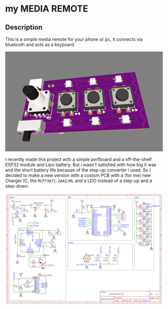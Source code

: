 # my MEDIA REMOTE

## Description

This is a simple media remote for your phone or pc, it connects via bluetooth and acts as a keyboard.

![Image](/scraps/2024-07-09%20235812.png)

I recently made this project with a simple perfboard and a off-the-shelf ESP32 module and Lipo battery. But i wasn't satisfied with how big it was and the short battery life because of the step-up converter i used. So i decided to make a new version with a custom PCB with a (for me) new Charger IC, the `MCP73871-2AAI/ML` and a LDO instead of a step-up and a step-down.

![Schematic](https://github.com/Loewe111/mediaremote/blob/main/Schematic.png?raw=true)
